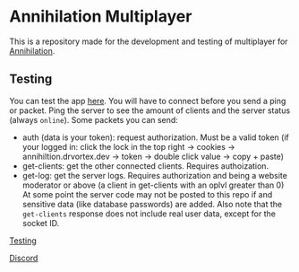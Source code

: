 # Annihilation Multiplayer

This is a repository made for the development and testing of multiplayer for [Annihilation](https://annihilation.drvortex.dev).

## Testing

You can test the app [here](https://a.drvortex.dev/mp). You will have to connect before you send a ping or packet. Ping the server to see the amount of clients and the server status (always `online`). Some packets you can send:
- auth (data is your token): request authorization. Must be a valid token (if your logged in: click the lock in the top right -> cookies -> annihiltion.drvortex.dev -> token -> double click value -> copy + paste)
- get-clients: get the other connected clients. Requires authoization.
- get-log: get the server logs. Requires authorization and being a website moderator or above (a client in get-clients with an oplvl greater than 0)
At some point the server code may not be posted to this repo if and sensitive data (like database passwords) are added. Also note that the `get-clients` response does not include real user data, except for the socket ID.

[Testing](https://a.drvortex.dev/mp)

[Discord](https://a.drvortex.dev/discord)
